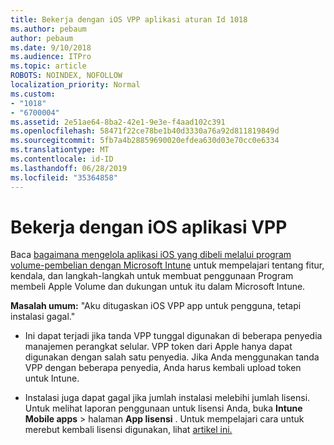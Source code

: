 ```yaml
---
title: Bekerja dengan iOS VPP aplikasi aturan Id 1018
ms.author: pebaum
author: pebaum
ms.date: 9/10/2018
ms.audience: ITPro
ms.topic: article
ROBOTS: NOINDEX, NOFOLLOW
localization_priority: Normal
ms.custom:
- "1018"
- "6700004"
ms.assetid: 2e51ae64-8ba2-42e1-9e3e-f4aad102c391
ms.openlocfilehash: 58471f22ce78be1b40d3330a76a92d811819849d
ms.sourcegitcommit: 5fb7a4b28859690020efdea630d03e70cc0e6334
ms.translationtype: MT
ms.contentlocale: id-ID
ms.lasthandoff: 06/28/2019
ms.locfileid: "35364858"
---
```

# <a name="working-with-ios-vpp-applications"></a>Bekerja dengan iOS aplikasi VPP

Baca [bagaimana mengelola aplikasi iOS yang dibeli melalui program volume-pembelian dengan Microsoft Intune](https://docs.microsoft.com/intune/vpp-apps-ios) untuk mempelajari tentang fitur, kendala, dan langkah-langkah untuk membuat penggunaan Program membeli Apple Volume dan dukungan untuk itu dalam Microsoft Intune.
  
 **Masalah umum:** "Aku ditugaskan iOS VPP app untuk pengguna, tetapi instalasi gagal."
  
- Ini dapat terjadi jika tanda VPP tunggal digunakan di beberapa penyedia manajemen perangkat selular. VPP token dari Apple hanya dapat digunakan dengan salah satu penyedia. Jika Anda menggunakan tanda VPP dengan beberapa penyedia, Anda harus kembali upload token untuk Intune.

- Instalasi juga dapat gagal jika jumlah instalasi melebihi jumlah lisensi. Untuk melihat laporan penggunaan untuk lisensi Anda, buka **Intune Mobile apps** \> halaman **App lisensi** . Untuk mempelajari cara untuk merebut kembali lisensi digunakan, lihat [artikel ini.](https://docs.microsoft.com/intune/vpp-apps-ios#revoking-app-licenses-and-deleting-tokens)

